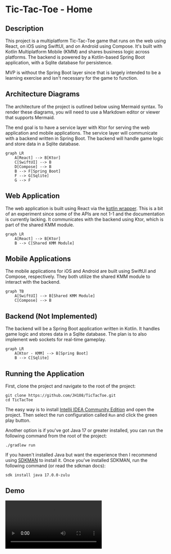 # Tic-Tac-Toe - Home

## Description

This project is a multiplatform Tic-Tac-Toe game that runs on the web using React, on iOS using SwiftUI, and on Android
using Compose. It's built with Kotlin Multiplatform Mobile (KMM) and shares business logic across platforms. The backend
is powered by a Kotlin-based Spring Boot application, with a Sqlite database for persistence.

MVP is without the Spring Boot layer since that is largely intended to be a learning exercise and isn't necessary for
the game to function.

## Architecture Diagrams

The architecture of the project is outlined below using Mermaid syntax. To render these diagrams, you will need to use a
Markdown editor or viewer that supports Mermaid.

The end goal is to have a service layer with Ktor for serving the web application and mobile applications. The service
layer will communicate with a backend written in Spring Boot. The backend will handle game logic and store data in a
Sqlite database.

```mermaid
graph LR
    A[React] --> B[Ktor]
    C[SwiftUI] --> B
    D[Compose] --> B
    B --> F[Spring Boot]
    F --> G[Sqlite]
    G --> F
```

## Web Application

The web application is built using React via
the [kotlin wrapper](https://github.com/JetBrains/kotlin-wrappers/tree/pre.430). This is a bit of an experiment since
some of the APIs are not 1-1 and the documentation is currently lacking. It communicates with the backend using Ktor,
which is part of the shared KMM module.

```mermaid
graph LR
    A[React] --> B[Ktor]
    B --> C[Shared KMM Module]

```

## Mobile Applications

The mobile applications for iOS and Android are built using SwiftUI and Compose, respectively. They both utilize the
shared KMM module to interact with the backend.

```mermaid
graph TB
    A[SwiftUI] --> B[Shared KMM Module]
    C[Compose] --> B
```

## Backend (Not Implemented)

The backend will be a Spring Boot application written in Kotlin. It handles game logic and stores data in a Sqlite
database. The plan is to also implement web sockets for real-time gameplay.

```mermaid
graph LR
    A[Ktor - KMM] --> B[Spring Boot]
    B --> C[Sqlite]
```

## Running the Application

First, clone the project and navigate to the root of the project:

```shell
git clone https://github.com/JH108/TicTacToe.git
cd TicTacToe
```

The easy way is to install [Intellij IDEA Community Edition](https://www.jetbrains.com/idea/download/?section=mac) and open the project. Then select the run configuration called `Run` and click the green play button.

Another option is if you've got Java 17 or greater installed, you can run the following command from the root of the project:

```shell
./gradlew run
```

If you haven't installed Java but want the experience then I recommend using [SDKMAN](https://sdkman.io/) to install it. Once you've installed SDKMAN, run the following command (or read the sdkman docs):

```shell
sdk install java 17.0.0-zulu
```

## Demo

![Demo](./demo.mov)